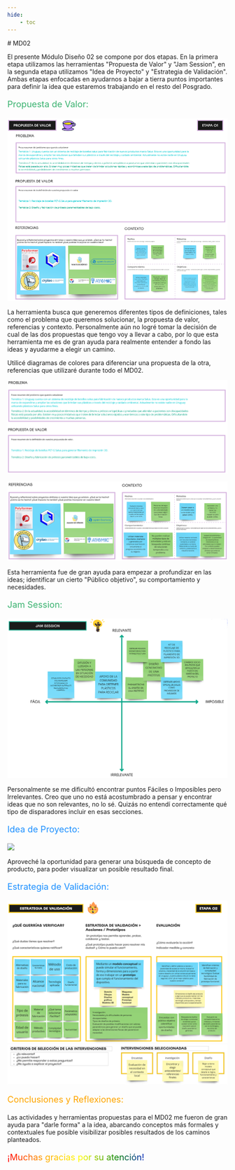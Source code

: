 ```yaml
---
hide:
    - toc
---
```

<meta charset="UTF-8">
    <meta name="viewport" content="width=device-width, initial-scale=1.0">
    <title>Texto Arcoíris</title>
    <style>
        .rainbow {
            background: linear-gradient(to right, red, orange, yellow, green, blue, indigo, violet);
            color: transparent;
            background-clip: text;
        }
    </style>
# MD02

El presente Módulo Diseño 02 se compone por dos etapas. En la primera etapa utilizamos las herramientas "Propuesta de Valor" y "Jam Session", en la segunda etapa utilizamos "Idea de Proyecto" y "Estrategia de Validación". Ambas etapas enfocadas en ayudarnos a bajar a tierra puntos importantes para definir la idea que estaremos trabajando en el resto del Posgrado.

<p style="font-size: 20px; color: mediumseagreen;">Propuesta de Valor:</p>

![](../images/MD02/Propuestadevalorgeneral.png)

La herramienta busca que generemos diferentes tipos de definiciones, tales como el problema que queremos solucionar, la propuesta de valor, referencias y contexto. Personalmente aún no logré tomar la decisión de cual de las dos propuestas que tengo voy a llevar a cabo, por lo que esta herramienta me es de gran ayuda para realmente entender a fondo las ideas y ayudarme a elegir un camino.

Utilicé diagramas de colores para diferenciar una propuesta de la otra, referencias que utilizaré durante todo el MD02.

![](../images/MD02/Problemaypropuestadevalor.png)

![](../images/MD02/Referenciasycontexto.png)

Esta herramienta fue de gran ayuda para empezar a profundizar en las ideas; identificar un cierto "Público objetivo", su comportamiento y necesidades.

<p style="font-size: 20px; color: mediumseagreen;">Jam Session:</p>

![](../images/MD02/jamsession.png)

Personalmente se me dificultó encontrar puntos Fáciles o Imposibles pero Irrelevantes. Creo que uno no está acostumbrado a pensar y encontrar ideas que no son relevantes, no lo sé. Quizás no entendí correctamente qué tipo de disparadores incluir en esas secciones.

<p style="font-size: 20px; color: dodgerblue;">Idea de Proyecto:</p>

![](../images/MD02/ideadeproycto.png)

Aproveché la oportunidad para generar una búsqueda de concepto de producto, para poder visualizar un posible resultado final.

<p style="font-size: 20px; color: dodgerblue;">Estrategia de Validación:</p>

![](../images/MD02/estrategiadevalidacion.png)
![](../images/MD02/intervenciones.png)

<p style="font-size: 20px; color: orange;">Conclusiones y Reflexiones:</p>

Las actividades y herramientas propuestas para el MD02 me fueron de gran ayuda para "darle forma" a la idea, abarcando conceptos más formales y contextuales fue posible visibilizar posibles resultados de los caminos planteados.

<p style="font-size: 20px"; class="rainbow">¡Muchas gracias por su atención!</p>






